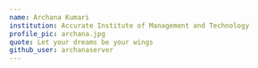 ```yaml
---
name: Archana Kumari
institution: Accurate Institute of Management and Technology
profile_pic: archana.jpg
quote: Let your dreams be your wings
github_user: archanaserver
---
```

